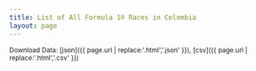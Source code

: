 ```yaml
---
title: List of All Formula 1® Races in Colombia
layout: page
---
```




<small>Download Data: [json]({{ page.url | replace:'.html','.json' }}), [csv]({{ page.url | replace:'.html','.csv' }})</small>
